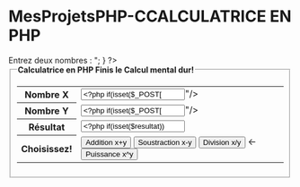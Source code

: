 # MesProjetsPHP-CCALCULATRICE EN PHP


<!DOCTYPE html PUBLIC "-//W3C//DTD XHTML 1.1//EN"
    "http://www.w3.org/TR/xhtml11/DTD/xhtml11.dtd">
<html xmlns="http://www.w3.org/1999/xhtml" xml:lang="fr">
    <head>
        <title>Calculatrice en ligne</title>
        <meta http-equiv="Content-Type" content="text/html; charset=ISO-8859-1" />
    </head>
    <body>
        <!––-----------------------Code PHP -------------------------------------––>
        <?php
        if(isset($_POST["calcul"])&&isset($_POST["nb1"])&&isset($_POST["nb2"]))
        {
        switch($_POST["calcul"])
        {
        case "Addition x+y":
        $resultat= $_POST["nb1"]+$_POST["nb2"];
        break;
        case "Soustraction x-y":
        $resultat= $_POST["nb1"]-$_POST["nb2"];
        break;
        case "Division x/y":
        $resultat= $_POST["nb1"]/$_POST["nb2"];
        break;
        case "Puissance x^y":
        $resultat= pow($_POST["nb1"],$_POST["nb2"]);
        break;
        }
        }
        else
        {
        echo "<h3>Entrez deux nombres : </h3>";
        }
        ?>
        <!–– ----------------Code HTML du formulaire------ -------------------------––>
        <form action="<?=$_SERVER['PHP_SELF']?>" method="post" >
            <fieldset>
                <legend><b>Calculatrice en PHP Finis le Calcul mental dur!</b></legend>
                <table>
                    <tbody>
                        <tr>
                            <th>Nombre X</th>
                            <td> <input type="text" name="nb1" value="<?php if(isset($_POST["nb1"]))
                                        echo $_POST['nb1'];else echo'' ?>"/> 
                        </td>
                    </tr>
                    <tr>
                        <th>Nombre Y</th>
                        <td> <input type="text" name="nb2" value="<?php if(isset($_POST["nb2"]))
                                    echo $_POST['nb2'];else echo'' ?>"/>  
                    </td>
                </tr>
                <tr>
                    <th>Résultat </th>
                    <td> <input type="text" name="result" value="<?php if(isset($resultat))
                                echo $resultat;else echo''?>"/>  
                    </td>
                </tr>
                <tr>
                    <th>Choisissez!</th>
                    <td>
                        <input type="submit" name="calcul" value="Addition x+y" />  
                        <input type="submit" name="calcul" value="Soustraction x-y" />  
                        <input type="submit" name="calcul" value="Division x/y" /> ←	
                        <input type="submit" name="calcul" value="Puissance x^y" />
                    </td>
                </tr>
            </tbody>
        </table>
    </fieldset>
</form>
</body>
</html>
